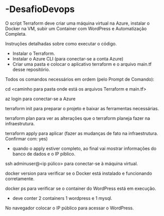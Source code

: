 # -DesafioDevops
O script Terraform deve criar uma máquina virtual na Azure, instalar o Docker na VM, subir um Container com WordPress e Automatização Completa.

Instruções detalhadas sobre como executar o código.

- Instalar o Terraform.
- Instalar o Azure CLI (para conectar-se a conta Azure)
- Criar uma pasta e colocar o aplicativo terraform e o arquivo main.tf desse repositório.

Todos os comandos necessários em ordem (pelo Prompt de Comando):

cd <caminho para pasta onde está os arquivos Terraform e main.tf>

az login para conectar-se a Azure

terraform init para preparar o projeto e baixar as ferramentas necessárias.

terraform plan para ver as alterações que o terraform planeja fazer na infraestrutura.

terraform apply para aplicar (fazer as mudanças de fato na infraestrutura. Confirmar com: yes)
- quando o apply estiver completo, ao final vai mostrar informações do banco de dados e o IP píblico.

ssh adminuser@<ip púlico> para conectar-se à máquina virtual.

docker version para verificar se o Docker está instalado e funcionando corretamente.

docker ps para verificar se o container do WordPress está em execução.
- deve conter 2 containers 1 wordpress e 1 mysql.

No navegador colocar o IP público para acessar o WordPress.


